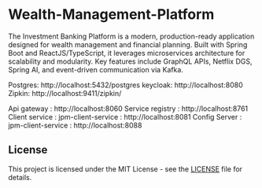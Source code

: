 # Wealth-Management-Platform
The Investment Banking Platform is a modern, production-ready application designed for wealth management and financial planning. Built with Spring Boot and ReactJS/TypeScript, it leverages microservices architecture for scalability and modularity. Key features include GraphQL APIs, Netflix DGS, Spring AI, and event-driven communication via Kafka.


Postgres: http://localhost:5432/postgres
keycloak: http://localhost:8080
Zipkin:  http://localhost:9411/zipkin/

Api gateway : http://localhost:8060
Service registry : http://localhost:8761
Client service : jpm-client-service : http://localhost:8081
Config Server : jpm-client-service : http://localhost:8088
## License
This project is licensed under the MIT License - see the [LICENSE](LICENSE) file for details.